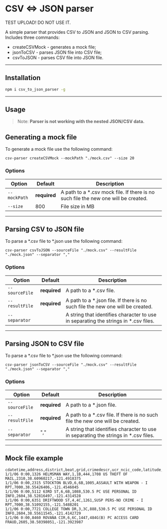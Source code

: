 # CSV <=> JSON parser
TEST UPLOAD! DO NOT USE IT. 

A simple parser that provides CSV to JSON and JSON to CSV parsing. 
Includes three commands:

- createCSVMock - generates a mock file;
- jsonToCSV - parses JSON file into CSV file;
- csvToJSON - parses CSV file into JSON file. 

---

## Installation

```bash
npm i csv_to_json_parser -g
```
---

## Usage

> Note: **Parser is not working with the nested JSON/CSV data.**

## Generating a mock file

To generate a mock file use the following command:

```
csv-parser createCSVMock --mockPath "./mock.csv" --size 20
```

### Options

| Option | Default | Description|
|--------|---------|------------|
| `--mockPath` | **required**  | A path to a *.csv mock file. If there is no such file the new one will be created. |
| `--size` | 800 | File size in MB | 

---

## Parsing CSV to JSON file

To parse a *.csv file to *.json use the following command:

```
csv-parser csvToJSON --sourceFile "./mock.csv" --resultFile "./mock.json" --separator ","
```

### Options

| Option | Default | Description|
|--------|---------|------------|
| `--sourceFile` | **required**  | A path to a *.csv file. |
| `--resultFile` | **required**  | A path to a *.json file. If there is no such file the new one will be created. | 
| `--separator`  |   | A string that identifies character to use in separating the strings in *.csv files. |

---

## Parsing JSON to CSV file

To parse a *.csv file to *.json use the following command:

```
csv-parser jsonToCSV --sourceFile "./mock.csv" --resultFile "./mock.json" --separator ","
```

### Options

| Option | Default | Description|
|--------|---------|------------|
| `--sourceFile` | **required**   | A path to a *.json file. |
| `--resultFile` | **required**  | A path to a *.csv file. If there is no such file the new one will be created. | 
| `--separator`  | "," | A string that identifies character to use in separating the strings in *.csv files. |

---

## Mock file example 

```
cdatetime,address,district,beat,grid,crimedescr,ucr_ncic_code,latitude,longitude
1/1/06 0:00,1326 HELMSMAN WAY,1,1B,444,1708 US THEFT OF MAIL,2310,38.60960217,-121.4918375
1/1/06 0:00,2315 STOCKTON BLVD,6,6B,1005,ASSAULT WITH WEAPON - I RPT,7000,38.55426406,-121.4546045
1/1/06 0:00,5112 63RD ST,6,6B,1088,530.5 PC USE PERSONAL ID INFO,2604,38.52816497,-121.4314528
1/1/06 0:00,6351 DRIFTWOOD ST,4,4C,1261,SUSP PERS-NO CRIME - I RPT,7000,38.51092155,-121.5488201
1/1/06 0:00,7721 COLLEGE TOWN DR,3,3C,888,530.5 PC USE PERSONAL ID INFO,2604,38.55611545,-121.4142729
1/1/06 0:00,8460 ROVANA CIR,6,6C,1447,484G(B) PC ACCESS CARD FRAUD,2605,38.50398051,-121.3923987
```
